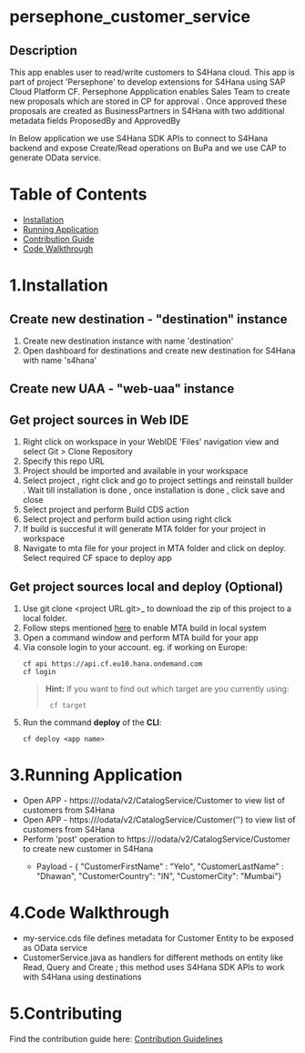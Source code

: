 # persephone_customer_service

## Description
This app enables user to read/write customers to S4Hana cloud. This app is part of project 'Persephone' to develop extensions for S4Hana using SAP Cloud Platform CF. 
Persephone Appplication enables Sales Team to create new proposals which are stored in CP for approval . Once approved these proposals are created as BusinessPartners in S4Hana with two additional metadata fields ProposedBy and ApprovedBy

In Below application we use S4Hana SDK APIs to connect to S4Hana backend and expose Create/Read operations on BuPa and we use CAP to generate OData service.

# Table of Contents
* [Installation](README.md#2.Installation)
* [Running Application](README.md#3.Running-Application)
* [Contribution Guide](README.md#4.Contributing)
* [Code Walkthrough](README.md#5.Code-Walkthrough)


# 1.Installation
## Create new destination - "destination" instance
1. Create new destination instance with name 'destination'
2. Open dashboard for destinations and create new destination for S4Hana with name 's4hana'

## Create new UAA - "web-uaa" instance


##  Get project sources in Web IDE 
1. Right click on workspace in your WebIDE 'Files' navigation view and select Git > Clone Repository
2. Specify this repo URL
3. Project should be imported and available in your workspace
4. Select project , right click and go to project settings and reinstall builder . Wait till installation is done , once installation is done , click save and close
5. Select project and perform Build CDS action
6. Select project and perform build action using right click
6. If build is succesful it will generate MTA folder for your project in workspace
7. Navigate to mta file for your project in MTA folder and click on deploy. Select required CF space to deploy app

##  Get project sources local and deploy (Optional)
1. Use git clone \<project URL.git\>_ to download the zip of this project to a local folder. 
2. Follow steps mentioned [here](https://help.sap.com/viewer/58746c584026430a890170ac4d87d03b/Cloud/en-US/9f778dba93934a80a51166da3ec64a05.html) to enable MTA build in local system
3. Open a command window and perform MTA build for your app
4. Via console login to your account. eg. if working on Europe: 
    ```
    cf api https://api.cf.eu10.hana.ondemand.com
    cf login 
    ```
    >**Hint:** If you want to find out which target are you currently using:
    > ```
    >  cf target
    >  ```
5. Run the command **deploy** of the **CLI**:
    ```
    cf deploy <app name>
    ```


   
# 3.Running Application
* Open APP - https://<cf app url deployed above>/odata/v2/CatalogService/Customer to view list of customers from S4Hana  
* Open APP - https://<cf app url deployed above>/odata/v2/CatalogService/Customer('<customer id>') to view list of customers from S4Hana
* Perform 'post' operation to https://<cf app url deployed above>/odata/v2/CatalogService/Customer to create new customer in S4Hana
    * Payload - {  "CustomerFirstName" : "Yelo", "CustomerLastName"  : "Dhawan", "CustomerCountry": "IN", "CustomerCity": "Mumbai"}
  

# 4.Code Walkthrough
* my-service.cds file defines metadata for Customer Entity to be exposed as OData service
* CustomerService.java as handlers for different methods on entity like Read, Query and Create ; this method uses S4Hana SDK APIs to work with S4Hana using destinations


# 5.Contributing
Find the contribution guide here: [Contribution Guidelines](docs/CONTRIBUTING.md)
